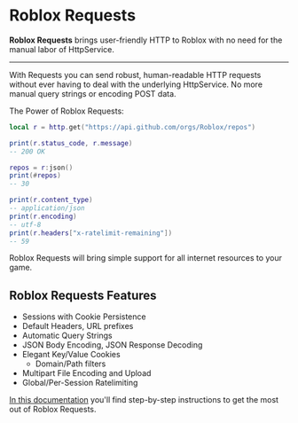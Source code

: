 # Roblox Requests

**Roblox Requests** brings user-friendly HTTP to Roblox with no need for the manual labor of HttpService.

---

With Requests you can send robust, human-readable HTTP requests without ever having to deal with the underlying HttpService.
No more manual query strings or encoding POST data.

The Power of Roblox Requests:

```lua
local r = http.get("https://api.github.com/orgs/Roblox/repos")

print(r.status_code, r.message)
-- 200 OK

repos = r:json()
print(#repos)
-- 30

print(r.content_type)
-- application/json
print(r.encoding)
-- utf-8
print(r.headers["x-ratelimit-remaining"])
-- 59
```

Roblox Requests will bring simple support for all internet resources to your game.

## Roblox Requests Features

- Sessions with Cookie Persistence
- Default Headers, URL prefixes
- Automatic Query Strings
- JSON Body Encoding, JSON Response Decoding
- Elegant Key/Value Cookies
  - Domain/Path filters
- Multipart File Encoding and Upload
- Global/Per-Session Ratelimiting


[In this documentation](https://jpatrickdill.github.io/roblox-requests/guide/installation/) you'll find step-by-step instructions to get the most out of Roblox Requests.
